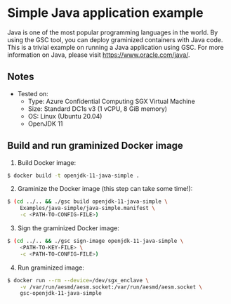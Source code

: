 # Simple Java application example

Java is one of the most popular programming languages in the world. By using the GSC tool, you can
deploy graminized containers with Java code. This is a trivial example on running
a Java application using GSC. For more information on Java, please visit
https://www.oracle.com/java/.

## Notes

* Tested on:
  - Type: Azure Confidential Computing SGX Virtual Machine
  - Size: Standard DC1s v3 (1 vCPU, 8 GiB memory)
  - OS: Linux (Ubuntu 20.04)
  - OpenJDK 11

## Build and run graminized Docker image

1. Build Docker image:

```bash
$ docker build -t openjdk-11-java-simple .
```

2. Graminize the Docker image (this step can take some time!):

```bash
$ (cd ../.. && ./gsc build openjdk-11-java-simple \
    Examples/java-simple/java-simple.manifest \
    -c <PATH-TO-CONFIG-FILE>)
```

3. Sign the graminized Docker image:

```bash
$ (cd ../.. && ./gsc sign-image openjdk-11-java-simple \
    <PATH-TO-KEY-FILE> \
    -c <PATH-TO-CONFIG-FILE>)
```

4. Run graminized image:

```bash
$ docker run --rm --device=/dev/sgx_enclave \
    -v /var/run/aesmd/aesm.socket:/var/run/aesmd/aesm.socket \
    gsc-openjdk-11-java-simple
```
